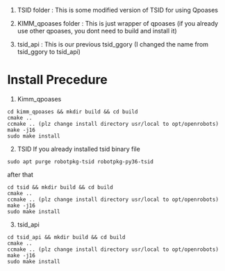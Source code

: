 1) TSID folder
 : This is some modified version of TSID for using Qpoases
 
2) KIMM_qpoases folder
 : This is just wrapper of qpoases (if you already use other qpoases, you dont need to build and install it)
 
 3) tsid_api
 : This is our previous tsid_ggory (I changed the name from tsid_ggory to tsid_api)
 
 
 # Install Precedure
 1) Kimm_qpoases
 ```
 cd kimm_qpoases && mkdir build && cd build
 cmake ..
 ccmake .. (plz change install directory usr/local to opt/openrobots)
 make -j16
 sudo make install 
 ```
 2) TSID
 If you already installed tsid binary file 
 ```
 sudo apt purge robotpkg-tsid robotpkg-py36-tsid
 ```
 after that
 ```
 cd tsid && mkdir build && cd build
 cmake ..
 ccmake .. (plz change install directory usr/local to opt/openrobots)
 make -j16
 sudo make install 
 ```
 3) tsid_api
 ```
 cd tsid_api && mkdir build && cd build
 cmake ..
 ccmake .. (plz change install directory usr/local to opt/openrobots)
 make -j16
 sudo make install 
 ```
